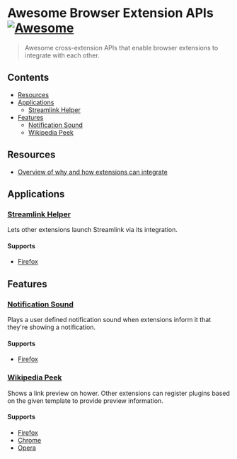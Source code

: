 # Awesome Browser Extension APIs [![Awesome](https://awesome.re/badge.svg)](https://awesome.re)

> Awesome cross-extension APIs that enable browser extensions to integrate with each other.

## Contents
- [Resources](#resources)
- [Applications](#applications)
  - [Streamlink Helper](#streamlink-helper)
- [Features](#features)
  - [Notification Sound](#notification-sound)
  - [Wikipedia Peek](#wikipedia-peek)
  
## Resources
- [Overview of why and how extensions can integrate](https://humanoids.be/log/2017/11/browser-extensions-work-together/)

## Applications

### [Streamlink Helper](https://github.com/plneappl/streamlink-helper#invoking-streamlink-from-another-extension)
Lets other extensions launch Streamlink via its integration.

#### Supports
- [Firefox](https://addons.mozilla.org/firefox/addon/streamlink_helper/)
 
## Features
 
### [Notification Sound](https://github.com/freaktechnik/notification-sounds#extension-integration)
Plays a user defined notification sound when extensions inform it that they're showing a notification.

#### Supports
- [Firefox](https://addons.mozilla.org/firefox/addon/notification-sound/?src=github)

### [Wikipedia Peek](https://github.com/NiklasGollenstede/wikipedia-peek/blob/master/plugin/index.js)
Shows a link preview on hower. Other extensions can register plugins based on the given template to provide preview information.

#### Supports
- [Firefox](https://addons.mozilla.org/firefox/addon/wikipedia-peek/?src=github)
- [Chrome](https://chrome.google.com/webstore/detail/wikipedia-peek/planddpadjimakmjdpnolpjjphhooiej)
- [Opera](https://addons.opera.com/en/extensions/details/wikipedia-peek/)
